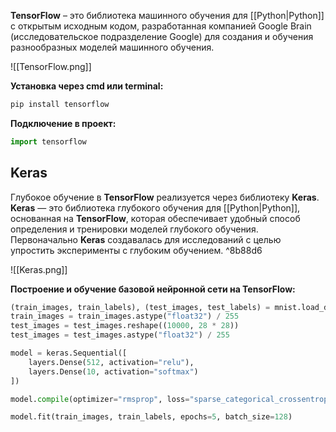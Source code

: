 **TensorFlow** – это библиотека машинного обучения для [[Python|Python]] с открытым исходным кодом, разработанная компанией Google Brain (исследовательское подразделение Google) для создания и обучения разнообразных моделей машинного обучения.

![[TensorFlow.png]]

**Установка через cmd или terminal:**

```Python
pip install tensorflow
```

**Подключение в проект:**

```Python
import tensorflow
```
## Keras

Глубокое обучение в **TensorFlow** реализуется через библиотеку **Keras**. **Keras** — это библиотека глубокого обучения для [[Python|Python]], основанная на **TensorFlow**, которая обеспечивает удобный способ определения и тренировки моделей глубокого обучения. Первоначально **Keras** создавалась для исследований с целью упростить эксперименты с глубоким обучением. ^8b88d6

![[Keras.png]]

**Построение и обучение базовой нейронной сети на TensorFlow:**

```Python
(train_images, train_labels), (test_images, test_labels) = mnist.load_data() train_images = train_images.reshape((60000, 28 * 28))
train_images = train_images.astype("float32") / 255
test_images = test_images.reshape((10000, 28 * 28))
test_images = test_images.astype("float32") / 255

model = keras.Sequential([
	layers.Dense(512, activation="relu"),
	layers.Dense(10, activation="softmax")
])

model.compile(optimizer="rmsprop", loss="sparse_categorical_crossentropy", metrics=["accuracy"])

model.fit(train_images, train_labels, epochs=5, batch_size=128)
```




